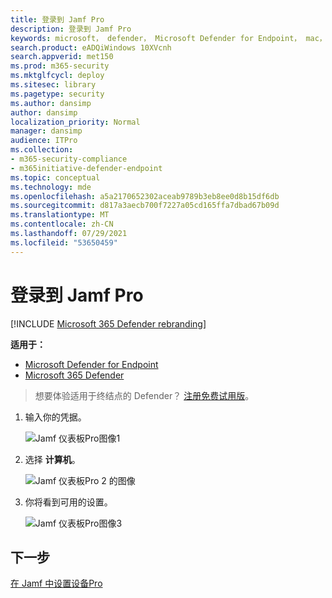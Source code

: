 ```yaml
---
title: 登录到 Jamf Pro
description: 登录到 Jamf Pro
keywords: microsoft， defender， Microsoft Defender for Endpoint， mac， 安装， 部署， 卸载， intune， jamfpro， macos， catalina， mojave， high sierra
search.product: eADQiWindows 10XVcnh
search.appverid: met150
ms.prod: m365-security
ms.mktglfcycl: deploy
ms.sitesec: library
ms.pagetype: security
ms.author: dansimp
author: dansimp
localization_priority: Normal
manager: dansimp
audience: ITPro
ms.collection:
- m365-security-compliance
- m365initiative-defender-endpoint
ms.topic: conceptual
ms.technology: mde
ms.openlocfilehash: a5a2170652302aceab9789b3eb8ee0d8b15df6db
ms.sourcegitcommit: d817a3aecb700f7227a05cd165ffa7dbad67b09d
ms.translationtype: MT
ms.contentlocale: zh-CN
ms.lasthandoff: 07/29/2021
ms.locfileid: "53650459"
---
```

# <a name="log-in-to-jamf-pro"></a>登录到 Jamf Pro

[!INCLUDE [Microsoft 365 Defender rebranding](../../includes/microsoft-defender.md)]

**适用于：**
- [Microsoft Defender for Endpoint](https://go.microsoft.com/fwlink/p/?linkid=2154037)
- [Microsoft 365 Defender](https://go.microsoft.com/fwlink/?linkid=2118804)

> 想要体验适用于终结点的 Defender？ [注册免费试用版](https://signup.microsoft.com/create-account/signup?products=7f379fee-c4f9-4278-b0a1-e4c8c2fcdf7e&ru=https://aka.ms/MDEp2OpenTrial?ocid=docs-wdatp-investigateip-abovefoldlink)。

1. 输入你的凭据。

    ![Jamf 仪表板Pro图像1](images/jamf-pro-portal1.png)

2. 选择 **计算机**。

    ![Jamf 仪表板Pro 2 的图像](images/jamf-pro-dashboard.png)

3. 你将看到可用的设置。

     ![Jamf 仪表板Pro图像3](images/jamfpro-settings.png)


## <a name="next-step"></a>下一步
[在 Jamf 中设置设备Pro](mac-jamfpro-device-groups.md)

